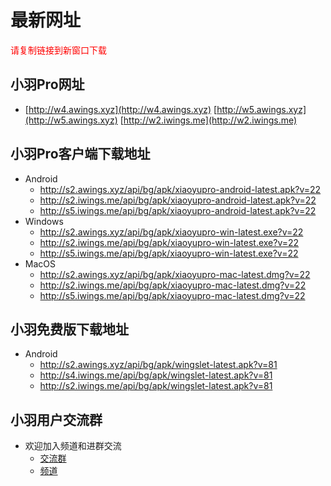 # 最新网址
<span style="color:#FF0000;">请复制链接到新窗口下载</span>

## 小羽Pro网址
* [http://w4.awings.xyz](http://w4.awings.xyz) [http://w5.awings.xyz](http://w5.awings.xyz) [http://w2.iwings.me](http://w2.iwings.me)

## 小羽Pro客户端下载地址
* Android
    * http://s2.awings.xyz/api/bg/apk/xiaoyupro-android-latest.apk?v=22
    * http://s2.iwings.me/api/bg/apk/xiaoyupro-android-latest.apk?v=22
    * http://s5.iwings.me/api/bg/apk/xiaoyupro-android-latest.apk?v=22
* Windows
    * http://s2.awings.xyz/api/bg/apk/xiaoyupro-win-latest.exe?v=22
    * http://s2.iwings.me/api/bg/apk/xiaoyupro-win-latest.exe?v=22
    * http://s5.iwings.me/api/bg/apk/xiaoyupro-win-latest.exe?v=22
* MacOS
    * http://s2.awings.xyz/api/bg/apk/xiaoyupro-mac-latest.dmg?v=22
    * http://s2.iwings.me/api/bg/apk/xiaoyupro-mac-latest.dmg?v=22
    * http://s5.iwings.me/api/bg/apk/xiaoyupro-mac-latest.dmg?v=22

## 小羽免费版下载地址
* Android
    * http://s2.awings.xyz/api/bg/apk/wingslet-latest.apk?v=81
    * http://s4.iwings.me/api/bg/apk/wingslet-latest.apk?v=81
    * http://s2.iwings.me/api/bg/apk/wingslet-latest.apk?v=81

## 小羽用户交流群
* 欢迎加入频道和进群交流
    * [交流群](https://t.me/xiaoyuorg)
    * [频道](https://t.me/xiaoyuclub)
